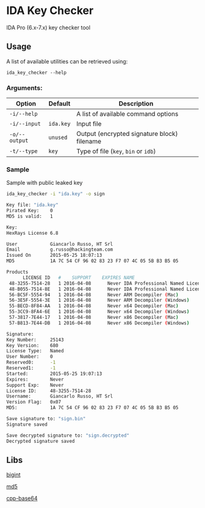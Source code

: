 # IDA Key Checker
IDA Pro (6.x-7.x) key checker tool

## Usage

A list of available utilities can be retrieved using:

```shell
ida_key_checker --help
```

### Arguments:

| Option        | Default   | Description                                 |
| ------------- | --------- | ------------------------------------------- |
| `-i/--help`   |           | A list of available command options         |
| `-i/--input`  | `ida.key` | Input file                                  |
| `-o/--output` | `unused`  | Output (encrypted signature block) filename |
| `-t/--type`   | `key`     | Type of file (`key`, `bin` or `idb`)        |

### Sample

Sample with public leaked key

```bash
ida_key_checker -i "ida.key" -o sign

Key file: "ida.key"
Pirated Key:    0
MD5 is valid:   1

Key:
HexRays License 6.8

User            Giancarlo Russo, HT Srl
Email           g.russo@hackingteam.com
Issued On       2015-05-25 18:07:13
MD5             1A 7C 54 CF 96 02 83 23 F7 07 4C 05 5B B3 B5 05

Products
      LICENSE ID   #    SUPPORT    EXPIRES NAME
 48-3255-7514-28   1 2016-04-08      Never IDA Professional Named License (Windows)
 48-B055-7514-8E   1 2016-04-08      Never IDA Professional Named License (Mac)
 56-BC5F-5554-94   1 2016-04-08      Never ARM Decompiler (Mac)
 56-3E5F-5554-3E   1 2016-04-08      Never ARM Decompiler (Windows)
 55-BECD-8F84-AA   1 2016-04-08      Never x64 Decompiler (Mac)
 55-3CC9-8FA4-6E   1 2016-04-08      Never x64 Decompiler (Windows)
 57-3817-7E44-17   1 2016-04-08      Never x86 Decompiler (Mac)
 57-B813-7E44-DB   1 2016-04-08      Never x86 Decompiler (Windows)

Signature:
Key Number:     25143
Key Version:    680
License Type:   Named
User Number:    0
Reserved0:      -1
Reserved1:      -1
Started:        2015-05-25 19:07:13
Expires:        Never
Support Exp:    Never
License ID:     48-3255-7514-28
Username:       Giancarlo Russo, HT Srl
Version Flag:   0x07
MD5:            1A 7C 54 CF 96 02 83 23 F7 07 4C 05 5B B3 B5 05

Save signature to: "sign.bin"
Signature saved

Save decrypted signature to: "sign.decrypted"
Decrypted signature saved
```

## Libs

[bigint](https://sourceforge.net/projects/axtls/)

[md5](https://openwall.info/wiki/people/solar/software/public-domain-source-code/md5)

[cpp-base64](https://github.com/ReneNyffenegger/cpp-base64)

